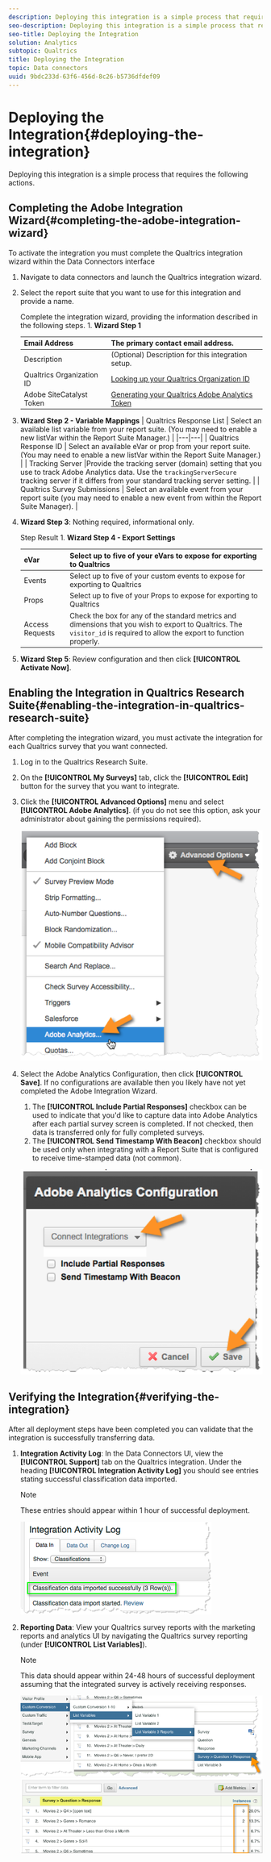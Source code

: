 ```yaml
---
description: Deploying this integration is a simple process that requires the following actions.
seo-description: Deploying this integration is a simple process that requires the following actions.
seo-title: Deploying the Integration
solution: Analytics
subtopic: Qualtrics
title: Deploying the Integration
topic: Data connectors
uuid: 9bdc233d-63f6-456d-8c26-b5736dfdef09
---
```


# Deploying the Integration{#deploying-the-integration}

Deploying this integration is a simple process that requires the following actions.

## Completing the Adobe Integration Wizard{#completing-the-adobe-integration-wizard}

To activate the integration you must complete the Qualtrics integration wizard within the Data Connectors interface

1. Navigate to data connectors and launch the Qualtrics integration wizard.
1. Select the report suite that you want to use for this integration and provide a name.

   Complete the integration wizard, providing the information described in the following steps. 1. **Wizard Step 1**

   |  Email Address  | The primary contact email address.  |
   |---|---|
   |  Description  | (Optional) Description for this integration setup.  |
   |  Qualtrics Organization ID  | [Looking up your Qualtrics Organization ID](../qualtrics-overview/qualtrics-org-id.md)  |
   |  Adobe SiteCatalyst Token  | [Generating your Qualtrics Adobe Analytics Token](../qualtrics-overview/qualtrics-token.md)  |

1. **Wizard Step 2 - Variable Mappings**
   |  Qualtrics Response List  | Select an available list variable from your report suite. (You may need to enable a new listVar within the Report Suite Manager.)  |
   |---|---|
   |  Qualtrics Response ID  | Select an available eVar or prop from your report suite. (You may need to enable a new listVar within the Report Suite Manager.)  |
   |  Tracking Server  |Provide the tracking server (domain) setting that you use to track Adobe Analytics data. Use the `trackingServerSecure` tracking server if it differs from your standard tracking server setting.  |
   |  Qualtrics Survey Submissions  | Select an available event from your report suite (you may need to enable a new event from within the Report Suite Manager).  |

1. **Wizard Step 3**: Nothing required, informational only.

   Step Result 1. **Wizard Step 4 - Export Settings**

   |  eVar  | Select up to five of your eVars to expose for exporting to Qualtrics  |
   |---|---|
   |  Events  | Select up to five of your custom events to expose for exporting to Qualtrics  |
   |  Props  | Select up to five of your Props to expose for exporting to Qualtrics  |
   |  Access Requests  |Check the box for any of the standard metrics and dimensions that you wish to export to Qualtrics. The `visitor_id` is required to allow the export to function properly.  |

1. **Wizard Step 5**: Review configuration and then click **[!UICONTROL Activate Now]**.

## Enabling the Integration in Qualtrics Research Suite{#enabling-the-integration-in-qualtrics-research-suite}

After completing the integration wizard, you must activate the integration for each Qualtrics survey that you want connected.

1. Log in to the Qualtrics Research Suite.
1. On the **[!UICONTROL My Surveys]** tab, click the **[!UICONTROL Edit]** button for the survey that you want to integrate.
1. Click the **[!UICONTROL Advanced Options]** menu and select **[!UICONTROL Adobe Analytics]**. (if you do not see this option, ask your administrator about gaining the permissions required).

   ![](assets/advanced_options.png)

1. Select the Adobe Analytics Configuration, then click **[!UICONTROL Save]**. If no configurations are available then you likely have not yet completed the Adobe Integration Wizard.
   1. The **[!UICONTROL Include Partial Responses]** checkbox can be used to indicate that you'd like to capture data into Adobe Analytics after each partial survey screen is completed. If not checked, then data is transferred only for fully completed surveys.
   1. The **[!UICONTROL Send Timestamp With Beacon]** checkbox should be used only when integrating with a Report Suite that is configured to receive time-stamped data (not common).

   ![](assets/integration_config.png)

## Verifying the Integration{#verifying-the-integration}

After all deployment steps have been completed you can validate that the integration is successfully transferring data.

1. **Integration Activity Log**: In the Data Connectors UI, view the **[!UICONTROL Support]** tab on the Qualtrics integration. Under the heading **[!UICONTROL Integration Activity Log]** you should see entries stating successful classification data imported.

   >[!NOTE]
   >
   >These entries should appear within 1 hour of successful deployment.

   ![](assets/verify-1.png)

1. **Reporting Data**: View your Qualtrics survey reports with the marketing reports and analytics UI by navigating the Qualtrics survey reporting (under **[!UICONTROL List Variables]**).

   >[!NOTE]
   >
   >This data should appear within 24-48 hours of successful deployment assuming that the integrated survey is actively receiving responses.

   ![](assets/verify-2.png) ![](assets/verify-3.png)

   
